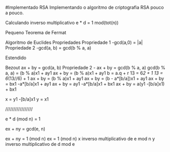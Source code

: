 #Implementado RSA
Implementando o algoritmo de criptografia RSA pouco a pouco.


Calculando inverso multiplicativo  e * d = 1 mod(tot(n))

Pequeno Teorema de Fermat


Algoritmo de Euclides
Propriedades
Propriedade 1 -gcd(a,0) = |a|
Propriedade 2 -gcd(a, b) = gcd(b % a, a)


Estendido

Bezout ax + by = gcd(a, b)
Propriedade 2 - ax + by = gcd(b % a, a)
gcd(b % a, a) = (b % a)x1 + ay1
ax + by = (b % a)x1 + ay1
b = a.q + r
13 = 6*2 + 1
13 = 6*(13//6) + 1
ax + by = (b % a)x1 + ay1
ax + by = (b - a*[b/a])x1 + ay1
ax + by = bx1 -a*[b/a]x1 + ay1
ax + by = ay1 -a*[b/a]x1 + bx1
ax + by = a(y1 -[b/a]x1) + bx1

x = y1 -[b/a]x1
y = x1

/////////////////

e * d (mod n) = 1

ex + ny = gcd(e, n)

ex + ny = 1 (mod n)
ex = 1 (mod n)
x inverso multiplicativo de e mod n
y inverso multiplicativo de d mod e
